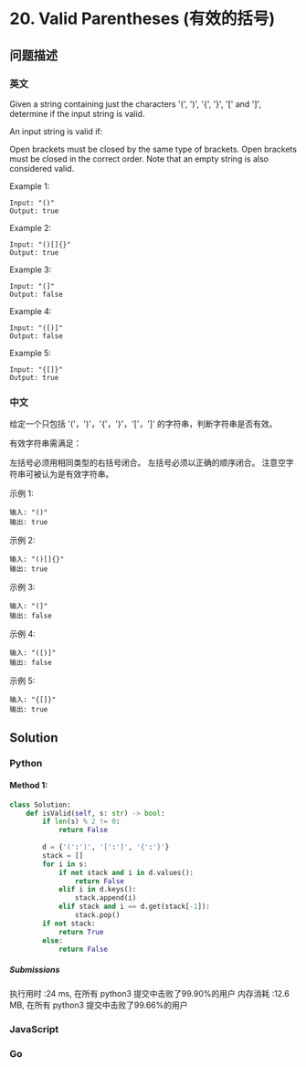 # 20. Valid Parentheses (有效的括号)

## 问题描述

### 英文
Given a string containing just the characters '(', ')', '{', '}', '[' and ']', determine if the input string is valid.

An input string is valid if:

Open brackets must be closed by the same type of brackets.
Open brackets must be closed in the correct order.
Note that an empty string is also considered valid.

Example 1:
```
Input: "()"
Output: true
```
Example 2:
```
Input: "()[]{}"
Output: true
```

Example 3:
```
Input: "(]"
Output: false
```
Example 4:
```
Input: "([)]"
Output: false
```
Example 5:
```
Input: "{[]}"
Output: true
```

### 中文
给定一个只包括 '('，')'，'{'，'}'，'['，']' 的字符串，判断字符串是否有效。

有效字符串需满足：

左括号必须用相同类型的右括号闭合。
左括号必须以正确的顺序闭合。
注意空字符串可被认为是有效字符串。

示例 1:
```
输入: "()"
输出: true
```
示例 2:
```
输入: "()[]{}"
输出: true
```
示例 3:
```
输入: "(]"
输出: false
```
示例 4:
```
输入: "([)]"
输出: false
```
示例 5:
```
输入: "{[]}"
输出: true
```

## Solution

### Python

#### Method 1:
```python
class Solution:
    def isValid(self, s: str) -> bool:
        if len(s) % 2 != 0:
            return False
        
        d = {'(':')', '[':']', '{':'}'}
        stack = []
        for i in s:
            if not stack and i in d.values():
                return False
            elif i in d.keys():
                stack.append(i)
            elif stack and i == d.get(stack[-1]):
                stack.pop()
        if not stack:
            return True
        else:
            return False
```
##### Submissions
执行用时 :24 ms, 在所有 python3 提交中击败了99.90%的用户
内存消耗 :12.6 MB, 在所有 python3 提交中击败了99.66%的用户

### JavaScript


### Go